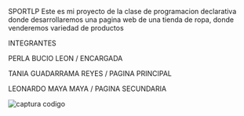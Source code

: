 SPORTLP
Este es mi proyecto de la clase de programacion declarativa donde desarrollaremos una pagina web de una tienda de ropa, donde venderemos variedad de productos 

INTEGRANTES

PERLA BUCIO LEON / ENCARGADA

TANIA GUADARRAMA REYES / PAGINA PRINCIPAL 

LEONARDO MAYA MAYA / PAGINA SECUNDARIA 


![captura codigo](https://github.com/user-attachments/assets/1996044c-dd7f-427e-a729-a455a2e87670)

